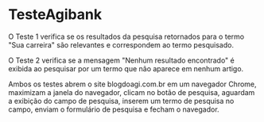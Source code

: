 # TesteAgibank
O Teste 1 verifica se os resultados da pesquisa retornados para o termo "Sua carreira" são relevantes e correspondem ao termo pesquisado.

O Teste 2 verifica se a mensagem "Nenhum resultado encontrado" é exibida ao pesquisar por um termo que não aparece em nenhum artigo.

Ambos os testes abrem o site blogdoagi.com.br em um navegador Chrome, maximizam a janela do navegador, clicam no botão de pesquisa, aguardam a exibição do campo de pesquisa, inserem um termo de pesquisa no campo, enviam o formulário de pesquisa e fecham o navegador.
